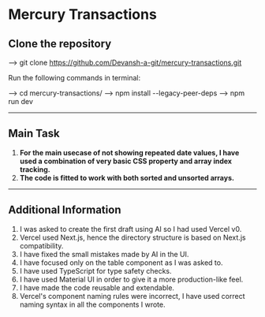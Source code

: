 # Mercury Transactions

## Clone the repository

--> git clone https://github.com/Devansh-a-git/mercury-transactions.git


Run the following commands in terminal:

--> cd mercury-transactions/
--> npm install --legacy-peer-deps
--> npm run dev


---

## Main Task

1. **For the main usecase of not showing repeated date values, I have used a combination of very basic CSS property and array index tracking.**  
2. **The code is fitted to work with both sorted and unsorted arrays.**

---

## Additional Information

1. I was asked to create the first draft using AI so I had used Vercel v0.  
2. Vercel used Next.js, hence the directory structure is based on Next.js compatibility.  
3. I have fixed the small mistakes made by AI in the UI.  
4. I have focused only on the table component as I was asked to.  
5. I have used TypeScript for type safety checks.  
6. I have used Material UI in order to give it a more production-like feel.  
7. I have made the code reusable and extendable.  
8. Vercel's component naming rules were incorrect, I have used correct naming syntax in all the components I wrote.

